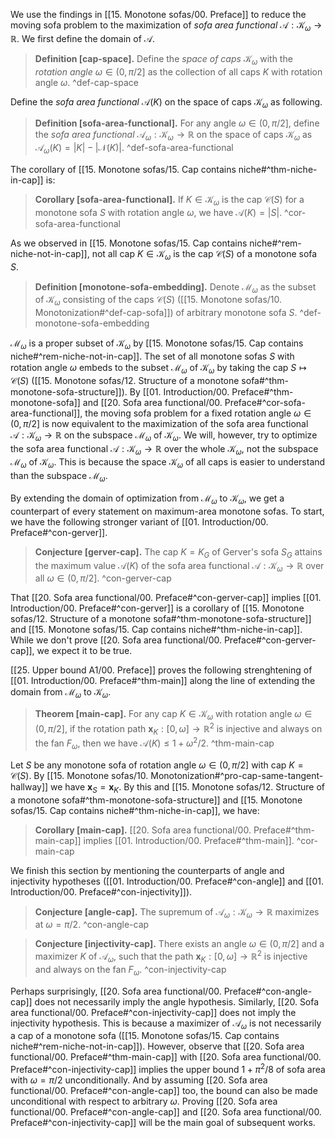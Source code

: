 We use the findings in [[15. Monotone sofas/00. Preface]] to reduce the moving sofa problem to the maximization of _sofa area functional_ $\mathcal{A} : \mathcal{K}_\omega \to \mathbb{R}$. We first define the domain of $\mathcal{A}$.

> __Definition [cap-space].__ Define the _space of caps_ $\mathcal{K}_\omega$ with the _rotation angle_ $\omega \in (0, \pi/2]$ as the collection of all caps $K$ with rotation angle $\omega$.
> ^def-cap-space

Define the _sofa area functional_ $\mathcal{A}(K)$ on the space of caps $\mathcal{K}_\omega$ as following.

> __Definition [sofa-area-functional].__ For any angle $\omega \in (0, \pi/2]$, define the _sofa area functional_ $\mathcal{A}_\omega : \mathcal{K}_\omega \to \mathbb{R}$ on the space of caps $\mathcal{K}_\omega$ as $\mathcal{A}_\omega(K) = |K| - |\mathcal{N}(K)|$. ^def-sofa-area-functional

The corollary of [[15. Monotone sofas/15. Cap contains niche#^thm-niche-in-cap]] is:

> __Corollary [sofa-area-functional].__ If $K \in \mathcal{K}_\omega$ is the cap $\mathcal{C}(S)$ for a monotone sofa $S$ with rotation angle $\omega$, we have $\mathcal{A}(K) = |S|$. ^cor-sofa-area-functional

As we observed in [[15. Monotone sofas/15. Cap contains niche#^rem-niche-not-in-cap]], not all cap $K \in \mathcal{K}_\omega$ is the cap $\mathcal{C}(S)$ of a monotone sofa $S$.

> __Definition [monotone-sofa-embedding].__ Denote $\mathcal{M}_\omega$ as the subset of $\mathcal{K}_\omega$ consisting of the caps $\mathcal{C}(S)$ ([[15. Monotone sofas/10. Monotonization#^def-cap-sofa]]) of arbitrary monotone sofa $S$. ^def-monotone-sofa-embedding

$\mathcal{M}_\omega$ is a proper subset of $\mathcal{K}_\omega$ by [[15. Monotone sofas/15. Cap contains niche#^rem-niche-not-in-cap]]. The set of all monotone sofas $S$ with rotation angle $\omega$ embeds to the subset $\mathcal{M}_\omega$ of $\mathcal{K}_\omega$ by taking the cap $S \mapsto \mathcal{C}(S)$ ([[15. Monotone sofas/12. Structure of a monotone sofa#^thm-monotone-sofa-structure]]). By [[01. Introduction/00. Preface#^thm-monotone-sofa]] and [[20. Sofa area functional/00. Preface#^cor-sofa-area-functional]], the moving sofa problem for a fixed rotation angle $\omega \in (0, \pi/2]$ is now equivalent to the maximization of the sofa area functional $\mathcal{A} : \mathcal{K}_\omega \to \mathbb{R}$ on the subspace $\mathcal{M}_\omega$ of $\mathcal{K}_\omega$. We will, however, try to optimize the sofa area functional $\mathcal{A} : \mathcal{K}_\omega \to \mathbb{R}$ over the whole $\mathcal{K}_\omega$, not the subspace $\mathcal{M}_\omega$ of $\mathcal{K}_\omega$. This is because the space $\mathcal{K}_\omega$ of all caps is easier to understand than the subspace $\mathcal{M}_\omega$.

By extending the domain of optimization from $\mathcal{M}_\omega$ to $\mathcal{K}_\omega$, we get a counterpart of every statement on maximum-area monotone sofas. To start, we have the following stronger variant of [[01. Introduction/00. Preface#^con-gerver]].

> __Conjecture [gerver-cap].__ The cap $K = K_G$ of Gerver's sofa $S_G$ attains the maximum value $\mathcal{A}(K)$ of the sofa area functional $\mathcal{A} : \mathcal{K}_\omega \to \mathbb{R}$ over all $\omega \in (0, \pi/2]$. ^con-gerver-cap

That [[20. Sofa area functional/00. Preface#^con-gerver-cap]] implies [[01. Introduction/00. Preface#^con-gerver]] is a corollary of [[15. Monotone sofas/12. Structure of a monotone sofa#^thm-monotone-sofa-structure]] and [[15. Monotone sofas/15. Cap contains niche#^thm-niche-in-cap]]. While we don't prove [[20. Sofa area functional/00. Preface#^con-gerver-cap]], we expect it to be true.

[[25. Upper bound A1/00. Preface]] proves the following strenghtening of [[01. Introduction/00. Preface#^thm-main]] along the line of extending the domain from $\mathcal{M}_\omega$ to $\mathcal{K}_\omega$.

> __Theorem [main-cap].__ For any cap $K \in \mathcal{K}_\omega$ with rotation angle $\omega \in (0, \pi/2]$, if the rotation path $\mathbf{x}_K : [0, \omega] \to \mathbb{R}^2$ is injective and always on the fan $F_\omega$, then we have $\mathcal{A}(K) \leq 1 + \omega^2/2$. ^thm-main-cap

Let $S$ be any monotone sofa of rotation angle $\omega \in (0 ,\pi/2]$ with cap $K = \mathcal{C}(S)$. By [[15. Monotone sofas/10. Monotonization#^pro-cap-same-tangent-hallway]] we have $\mathbf{x}_S = \mathbf{x}_K$. By this and [[15. Monotone sofas/12. Structure of a monotone sofa#^thm-monotone-sofa-structure]] and [[15. Monotone sofas/15. Cap contains niche#^thm-niche-in-cap]], we have:

> __Corollary [main-cap].__ [[20. Sofa area functional/00. Preface#^thm-main-cap]] implies [[01. Introduction/00. Preface#^thm-main]]. ^cor-main-cap

We finish this section by mentioning the counterparts of angle and injectivity hypotheses ([[01. Introduction/00. Preface#^con-angle]] and [[01. Introduction/00. Preface#^con-injectivity]]).

> __Conjecture [angle-cap].__ The supremum of $\mathcal{A}_{\omega} : \mathcal{K}_\omega \to \mathbb{R}$ maximizes at $\omega = \pi/2$. ^con-angle-cap

> __Conjecture [injectivity-cap].__ There exists an angle $\omega \in (0, \pi/2]$ and a maximizer $K$ of $\mathcal{A}_{\omega}$, such that the path $\mathbf{x}_K : [0, \omega] \to \mathbb{R}^2$ is injective and always on the fan $F_\omega$. ^con-injectivity-cap

Perhaps surprisingly, [[20. Sofa area functional/00. Preface#^con-angle-cap]] does not necessarily imply the angle hypothesis. Similarly, [[20. Sofa area functional/00. Preface#^con-injectivity-cap]] does not imply the injectivity hypothesis. This is because a maximizer of $\mathcal{A}_\omega$ is not necessarily a cap of a monotone sofa ([[15. Monotone sofas/15. Cap contains niche#^rem-niche-not-in-cap]]). However, observe that [[20. Sofa area functional/00. Preface#^thm-main-cap]] with [[20. Sofa area functional/00. Preface#^con-injectivity-cap]] implies the upper bound $1 + \pi^2/8$ of sofa area with $\omega = \pi/2$ unconditionally. And by assuming [[20. Sofa area functional/00. Preface#^con-angle-cap]] too, the bound can also be made unconditional with respect to arbitrary $\omega$. Proving [[20. Sofa area functional/00. Preface#^con-angle-cap]] and [[20. Sofa area functional/00. Preface#^con-injectivity-cap]] will be the main goal of subsequent works.